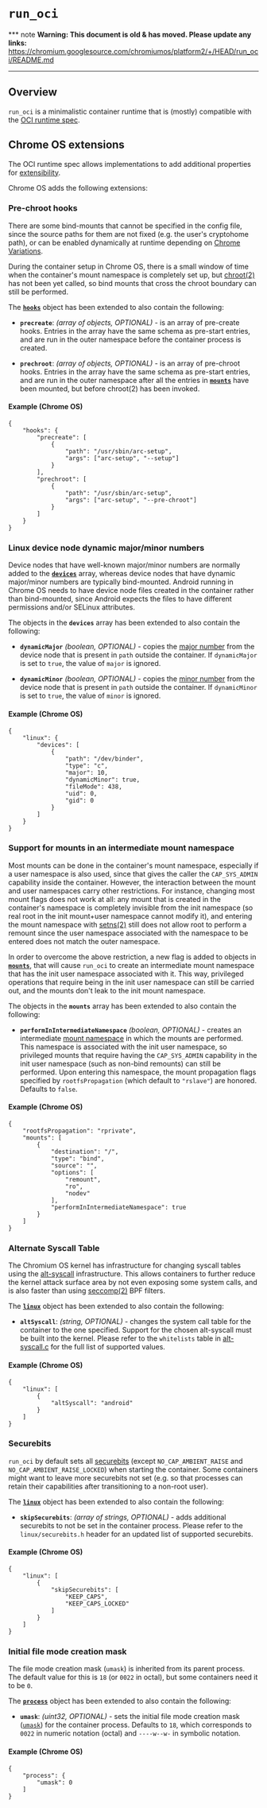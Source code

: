 # `run_oci`

*** note
**Warning: This document is old & has moved.  Please update any links:**<br>
https://chromium.googlesource.com/chromiumos/platform2/+/HEAD/run_oci/README.md
***

## Overview

`run_oci` is a minimalistic container runtime that is (mostly) compatible with
the [OCI runtime spec](https://github.com/opencontainers/runtime-spec).

## Chrome OS extensions

The OCI runtime spec allows implementations to add additional properties for
[extensibility](https://github.com/opencontainers/runtime-spec/blob/HEAD/config.md#extensibility).

Chrome OS adds the following extensions:

### Pre-chroot hooks

There are some bind-mounts that cannot be specified in the config file, since
the source paths for them are not fixed (e.g. the user's cryptohome path), or
can be enabled dynamically at runtime depending on [Chrome
Variations](https://www.google.com/chrome/browser/privacy/whitepaper.html#variations).

During the container setup in Chrome OS, there is a small window of time when
the container's mount namespace is completely set up, but
[chroot(2)](http://man7.org/linux/man-pages/man2/chroot.2.html) has not been yet
called, so bind mounts that cross the chroot boundary can still be performed.

The
[**`hooks`**](https://github.com/opencontainers/runtime-spec/blob/HEAD/config.md#posix-platform-hooks)
object has been extended to also contain the following:

* **`precreate`**: *(array of objects, OPTIONAL)* - is an array of pre-create
  hooks. Entries in the array have the same schema as pre-start entries, and are
  run in the outer namespace before the container process is created.

* **`prechroot`**: *(array of objects, OPTIONAL)* - is an array of pre-chroot
  hooks. Entries in the array have the same schema as pre-start entries, and are
  run in the outer namespace after all the entries in [**`mounts`**](https://github.com/opencontainers/runtime-spec/blob/HEAD/config.md#mounts)
  have been mounted, but before chroot(2) has been invoked.

#### Example (Chrome OS)

    {
        "hooks": {
            "precreate": [
                {
                    "path": "/usr/sbin/arc-setup",
                    "args": ["arc-setup", "--setup"]
                }
            ],
            "prechroot": [
                {
                    "path": "/usr/sbin/arc-setup",
                    "args": ["arc-setup", "--pre-chroot"]
                }
            ]
        }
    }

### Linux device node dynamic major/minor numbers

Device nodes that have well-known major/minor numbers are normally added to the
[**`devices`**](https://github.com/opencontainers/runtime-spec/blob/HEAD/config-linux.md#devices)
array, whereas device nodes that have dynamic major/minor numbers are typically
bind-mounted. Android running in Chrome OS needs to have device node files
created in the container rather than bind-mounted, since Android expects the
files to have different permissions and/or SELinux attributes.

The objects in the **`devices`** array has been extended to also contain the
following:

* **`dynamicMajor`** *(boolean, OPTIONAL)* - copies the [major
  number](https://www.kernel.org/doc/Documentation/admin-guide/devices.txt) from
  the device node that is present in `path` outside the container. If
  `dynamicMajor` is set to `true`, the value of `major` is ignored.

* **`dynamicMinor`** *(boolean, OPTIONAL)* - copies the [minor
  number](https://www.kernel.org/doc/Documentation/admin-guide/devices.txt) from
  the device node that is present in `path` outside the container. If
  `dynamicMinor` is set to `true`, the value of `minor` is ignored.

#### Example (Chrome OS)

    {
        "linux": {
            "devices": [
                {
                    "path": "/dev/binder",
                    "type": "c",
                    "major": 10,
                    "dynamicMinor": true,
                    "fileMode": 438,
                    "uid": 0,
                    "gid": 0
                }
            ]
        }
    }

### Support for mounts in an intermediate mount namespace

Most mounts can be done in the container's mount namespace, especially if a user
namespace is also used, since that gives the caller the `CAP_SYS_ADMIN`
capability inside the container. However, the interaction between the mount and
user namespaces carry other restrictions. For instance, changing most mount
flags does not work at all: any mount that is created in the container's
namespace is completely invisible from the init namespace (so real root in the
init mount+user namespace cannot modify it), and entering the mount namespace
with [setns(2)](http://man7.org/linux/man-pages/man2/setns.2.html) still does
not allow root to perform a remount since the user namespace associated with the
namespace to be entered does not match the outer namespace.

In order to overcome the above restriction, a new flag is added to objects in
[**`mounts`**](https://github.com/opencontainers/runtime-spec/blob/HEAD/config.md#mounts),
that will cause `run_oci` to create an intermediate mount namespace that has the
init user namespace associated with it. This way, privileged operations that
require being in the init user namespace can still be carried out, and the
mounts don't leak to the init mount namespace.

The objects in the **`mounts`** array has been extended to also contain the
following:

* **`performInIntermediateNamespace`** *(boolean, OPTIONAL)* - creates an
  intermediate [mount
  namespace](http://man7.org/linux/man-pages/man7/mount_namespaces.7.html) in
  which the mounts are performed. This namespace is associated with the init
  user namespace, so privileged mounts that require having the `CAP_SYS_ADMIN`
  capability in the init user namespace (such as non-bind remounts) can still be
  performed. Upon entering this namespace, the mount propagation flags specified
  by `rootfsPropagation` (which default to `"rslave"`) are honored. Defaults to
  `false`.

#### Example (Chrome OS)

    {
        "rootfsPropagation": "rprivate",
        "mounts": [
            {
                "destination": "/",
                "type": "bind",
                "source": "",
                "options": [
                    "remount",
                    "ro",
                    "nodev"
                ],
                "performInIntermediateNamespace": true
            }
        ]
    }

### Alternate Syscall Table

The Chromium OS kernel has infrastructure for changing syscall tables using the
[alt-syscall](https://chromium.googlesource.com/chromiumos/third_party/kernel/+/4ee2ed4d5903c2354c3ded9ee8eef663c403e457/security/chromiumos/Kconfig#28)
infrastructure.  This allows containers to further reduce the kernel attack
surface area by not even exposing some system calls, and is also faster than
using [seccomp(2)](http://man7.org/linux/man-pages/man2/seccomp.2.html) BPF
filters.

The
[**`linux`**](https://github.com/opencontainers/runtime-spec/blob/HEAD/config-linux.md)
object has been extended to also contain the following:

* **`altSyscall`**: *(string, OPTIONAL)* - changes the system call table for the
  container to the one specified.  Support for the chosen alt-syscall must be
  built into the kernel.  Please refer to the `whitelists` table in
  [alt-syscall.c](https://chromium.git.corp.google.com/chromiumos/third_party/kernel/+/chromeos-4.4/security/chromiumos/alt-syscall.c)
  for the full list of supported values.

#### Example (Chrome OS)

    {
        "linux": [
            {
                "altSyscall": "android"
            }
        ]
    }

### Securebits

`run_oci` by default sets all [securebits](https://lwn.net/Articles/280279/)
(except `NO_CAP_AMBIENT_RAISE` and `NO_CAP_AMBIENT_RAISE_LOCKED`) when starting
the container.  Some containers might want to leave more securebits not set
(e.g. so that processes can retain their capabilities after transitioning to a
non-root user).

The
[**`linux`**](https://github.com/opencontainers/runtime-spec/blob/HEAD/config-linux.md)
object has been extended to also contain the following:

* **`skipSecurebits`**: *(array of strings, OPTIONAL)* - adds additional securebits
  to not be set in the container process.  Please refer to the
  `linux/securebits.h` header for an updated list of supported securebits.

#### Example (Chrome OS)

    {
        "linux": [
            {
                "skipSecurebits": [
                    "KEEP_CAPS",
                    "KEEP_CAPS_LOCKED"
                ]
            }
        ]
    }

### Initial file mode creation mask

The file mode creation mask (`umask`) is inherited from its parent process.  The
default value for this is `18` (or `0022` in octal), but some containers need it
to be `0`.

The
[**`process`**](https://github.com/opencontainers/runtime-spec/blob/HEAD/config.md#posix-process)
object has been extended to also contain the following:

* **`umask`**: *(uint32, OPTIONAL)* - sets the initial file mode creation mask
  ([`umask`](http://man7.org/linux/man-pages/man2/umask.2.html)) for the
  container process. Defaults to `18`, which corresponds to `0022` in numeric
  notation (octal) and `----w--w-` in symbolic notation.

#### Example (Chrome OS)

    {
        "process": {
            "umask": 0
        ]
    }
